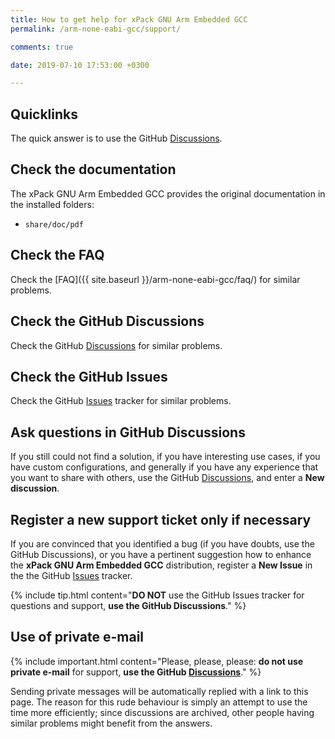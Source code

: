 ```yaml
---
title: How to get help for xPack GNU Arm Embedded GCC
permalink: /arm-none-eabi-gcc/support/

comments: true

date: 2019-07-10 17:53:00 +0300

---
```


## Quicklinks

The quick answer is to use the
GitHub [Discussions](https://github.com/xpack-dev-tools/arm-none-eabi-gcc-xpack/discussions/).

## Check the documentation

The xPack GNU Arm Embedded GCC provides the original documentation in the
installed folders:

- `share/doc/pdf`

## Check the FAQ

Check the [FAQ]({{ site.baseurl }}/arm-none-eabi-gcc/faq/)
for similar problems.

## Check the GitHub Discussions

Check the GitHub [Discussions](https://github.com/xpack-dev-tools/arm-none-eabi-gcc-xpack/discussions/) for
similar problems.

## Check the GitHub Issues

Check the
GitHub [Issues](https://github.com/xpack-dev-tools/arm-none-eabi-gcc-xpack/issues/)
tracker for similar problems.

## Ask questions in GitHub Discussions

If you still could not find a solution, if you have interesting use
cases, if you have custom configurations, and generally if you have
any experience that you want to share with others, use the
GitHub [Discussions](https://github.com/xpack-dev-tools/arm-none-eabi-gcc-xpack/discussions/),
and enter a **New discussion**.

## Register a new support ticket only if necessary

If you are convinced that you identified a bug (if you have doubts,
use the GitHub Discussions),
or you have a pertinent suggestion how to enhance the **xPack GNU Arm Embedded GCC**
distribution, register a **New Issue** in the the
GitHub [Issues](https://github.com/xpack-dev-tools/arm-none-eabi-gcc-xpack/issues/)
tracker.

{% include tip.html content="**DO NOT** use the GitHub Issues tracker
for questions and support, **use the GitHub Discussions**." %}

## Use of private e-mail

{% include important.html content="Please, please, please: **do not use
private e-mail** for support, **use the
GitHub [Discussions](https://github.com/xpack-dev-tools/arm-none-eabi-gcc-xpack/discussions/)**." %}

Sending private messages will be automatically replied with
a link to this page.
The reason for this rude behaviour is simply an attempt to use
the time more efficiently; since discussions are archived, other people
having similar problems might benefit from the answers.
